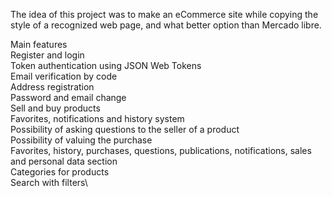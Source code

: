 The idea of this project was to make an eCommerce site while copying the style of a recognized web page, and what better option than Mercado libre.

Main features\
Register and login\
Token authentication using JSON Web Tokens\
Email verification by code\
Address registration\
Password and email change\
Sell and buy products\
Favorites, notifications and history system\
Possibility of asking questions to the seller of a product\
Possibility of valuing the purchase\
Favorites, history, purchases, questions, publications, notifications, sales and personal data section\
Categories for products\
Search with filters\

